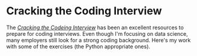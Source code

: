 # Cracking the Coding Interview

The [*Cracking the Codeing Interview*](http://www.crackingthecodinginterview.com/)
has been an excellent resources to prepare for coding interviews. Even though
I'm focusing on data science, many employers still look for a strong coding
background. Here's my work with some of the exercises (the Python appropriate
ones).
